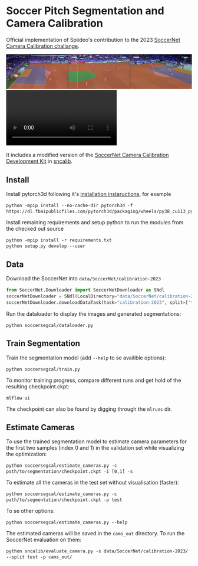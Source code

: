 # Soccer Pitch Segmentation and Camera Calibration
Official implementation of Spiideo's contribution to the 2023
[SoccerNet Camera Calibration challange](https://www.soccer-net.org/tasks/camera-calibration).

![Example segmentatoions](docs/segmentations.jpg)
![Example optimization](docs/demo.mp4)


It includes a modified version of the
[SoccerNet Camera Calibration Development Kit](https://github.com/SoccerNet/sn-calibration)
in [sncalib](https://github.com/Spiideo/soccersegcal/tree/main/sncalib).

## Install
Install pytorch3d following it's
[installation instaructions](https://github.com/facebookresearch/pytorch3d/blob/main/INSTALL.md), for example

    python -mpip install --no-cache-dir pytorch3d -f https://dl.fbaipublicfiles.com/pytorch3d/packaging/wheels/py38_cu113_pyt1120/download.html

Install remaining requirements and setup python to run the modules from the checked
out source

    python -mpip install -r requirements.txt
    python setup.py develop --user

## Data
Download the SoccerNet into `data/SoccerNet/calibration-2023`

```python
from SoccerNet.Downloader import SoccerNetDownloader as SNdl
soccerNetDownloader = SNdl(LocalDirectory="data/SoccerNet/calibration-2023")
soccerNetDownloader.downloadDataTask(task="calibration-2023", split=["train", "valid", "test", "challenge"])
```

Run the dataloader to display the images and generated segmentations:

    python soccersegcal/dataloader.py

## Train Segmentation
Train the segmentation model (add `--help` to se availible options):

    python soccersegcal/train.py

To monitor training progress, compare different runs and get hold of the resulting checkpoint.ckpt:

    mlflow ui

The checkpoint can also be found by digging through the `mlruns` dir.

## Estimate Cameras
To use the trained segmentation model to estimate camera parameters for the first two samples (index 0 and 1) in the validation set while visualizing the optimization:

    python soccersegcal/estimate_cameras.py -c path/to/segmentation/checkpoint.ckpt -i [0,1] -s

To estimate all the cameras in the test set without visualisation (faster):

    python soccersegcal/estimate_cameras.py -c path/to/segmentation/checkpoint.ckpt -p test

To se other options:

    python soccersegcal/estimate_cameras.py --help

The estimated cameras will be saved in the `cams_out` directory. To run the SoccerNet evaluation on them:

    python sncalib/evaluate_camera.py -s data/SoccerNet/calibration-2023/ --split test -p cams_out/